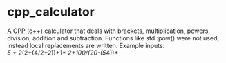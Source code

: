 # cpp_calculator
A CPP (c++) calculator that deals with brackets, multiplication, powers, division, addition and subtraction. Functions like std::pow() were not used, instead local replacements are written. Example inputs:  
*5 + 2*(2+(4/2+2))+1*
*2+100/(20-(5*4))*
